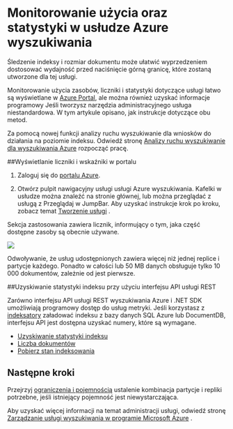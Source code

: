 <properties 
   pageTitle="Monitorowanie użycia i statystyki w usłudze Azure wyszukiwania | Microsoft Azure | Usługa wyszukiwania hostowanej chmury" 
   description="Śledzenie zasobów zużycie i indeks rozmiar Azure wyszukiwania, usługi wyszukiwania w chmurze obsługiwane w programie Microsoft Azure." 
   services="search" 
   documentationCenter="" 
   authors="HeidiSteen" 
   manager="jhubbard" 
   editor=""
   tags="azure-portal"/>

<tags
   ms.service="search"
   ms.devlang="na"
   ms.topic="article"
   ms.tgt_pltfrm="na"
   ms.workload="required" 
   ms.date="05/17/2016"
   ms.author="heidist"/>

# <a name="monitor-usage-and-statistics-in-an-azure-search-service"></a>Monitorowanie użycia oraz statystyki w usłudze Azure wyszukiwania

Śledzenie indeksy i rozmiar dokumentu może ułatwić wyprzedzeniem dostosować wydajność przed naciśnięcie górną granicę, które zostaną utworzone dla tej usługi. 

Monitorowanie użycia zasobów, liczniki i statystyki dotyczące usługi łatwo są wyświetlane w [Azure Portal](https://portal.azure.com), ale można również uzyskać informacje programowy Jeśli tworzysz narzędzia administracyjnego usługa niestandardowa. W tym artykule opisano, jak instrukcje dotyczące obu metod.

Za pomocą nowej funkcji analizy ruchu wyszukiwanie dla wniosków do działania na poziomie indeksu. Odwiedź stronę [Analizy ruchu wyszukiwanie dla wyszukiwania Azure](search-traffic-analytics.md) rozpocząć pracę.

##<a name="view-counts-and-metrics-in-the-portal"></a>Wyświetlanie liczniki i wskaźniki w portalu 

1. Zaloguj się do [portalu Azure](https://portal.azure.com). 

2. Otwórz pulpit nawigacyjny usługi usługi Azure wyszukiwania. Kafelki w usłudze można znaleźć na stronie głównej, lub można przeglądać z usługą z Przeglądaj w JumpBar. Aby uzyskać instrukcje krok po kroku, zobacz temat [Tworzenie usługi](search-create-service-portal.md) .

Sekcja zastosowania zawiera licznik, informujący o tym, jaka część dostępne zasoby są obecnie używane.

  ![][1]

Odwoływanie, że usług udostępnionych zawiera więcej niż jednej replice i partycje każdego. Ponadto w całości lub 50 MB danych obsługuje tylko 10 000 dokumentów, zależnie od jest pierwsze.

##<a name="get-index-statistics-using-the-rest-api"></a>Uzyskiwanie statystyki indeksu przy użyciu interfejsu API usługi REST

Zarówno interfejsu API usługi REST wyszukiwania Azure i .NET SDK umożliwiają programowy dostęp do usług metryki.  Jeśli korzystasz z [indeksatory](https://msdn.microsoft.com/library/azure/dn946891.aspx) załadować indeksu z bazy danych SQL Azure lub DocumentDB, interfejsu API jest dostępna uzyskać numery, które są wymagane. 

  + [Uzyskiwanie statystyki indeksu](https://msdn.microsoft.com/library/azure/dn798942.aspx)
  + [Liczba dokumentów](https://msdn.microsoft.com/library/azure/dn798924.aspx)
  + [Pobierz stan indeksowania](https://msdn.microsoft.com/library/azure/dn946884.aspx)

## <a name="next-steps"></a>Następne kroki

Przejrzyj [ograniczenia i pojemnością](search-limits-quotas-capacity.md) ustalenie kombinacja partycje i repliki potrzebne, jeśli istniejący pojemność jest niewystarczająca. 

Aby uzyskać więcej informacji na temat administracji usługi, odwiedź stronę [Zarządzanie usługi wyszukiwania w programie Microsoft Azure](search-manage.md) .

<!--Image references-->
[1]: ./media/search-monitor-usage/AzureSearch-Monitor1.PNG




 
